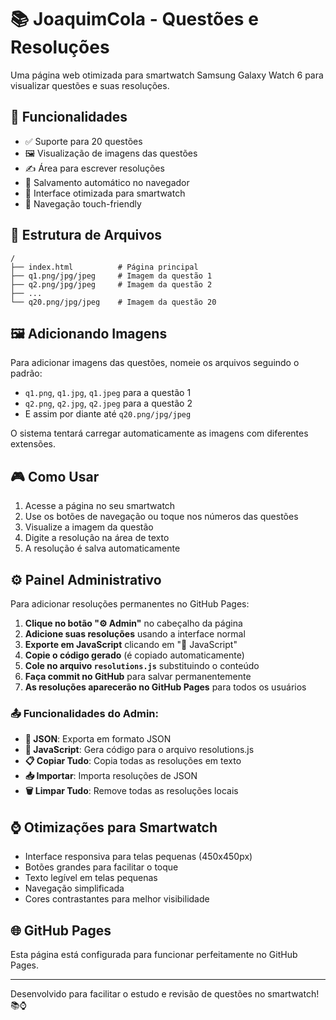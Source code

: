# 📚 JoaquimCola - Questões e Resoluções

Uma página web otimizada para smartwatch Samsung Galaxy Watch 6 para visualizar questões e suas resoluções.

## 🚀 Funcionalidades

- ✅ Suporte para 20 questões
- 🖼️ Visualização de imagens das questões
- ✍️ Área para escrever resoluções
- 💾 Salvamento automático no navegador
- 📱 Interface otimizada para smartwatch
- 🎯 Navegação touch-friendly

## 📁 Estrutura de Arquivos

```
/
├── index.html          # Página principal
├── q1.png/jpg/jpeg     # Imagem da questão 1
├── q2.png/jpg/jpeg     # Imagem da questão 2
├── ...
└── q20.png/jpg/jpeg    # Imagem da questão 20
```

## 🖼️ Adicionando Imagens

Para adicionar imagens das questões, nomeie os arquivos seguindo o padrão:

- `q1.png`, `q1.jpg`, `q1.jpeg` para a questão 1
- `q2.png`, `q2.jpg`, `q2.jpeg` para a questão 2
- E assim por diante até `q20.png/jpg/jpeg`

O sistema tentará carregar automaticamente as imagens com diferentes extensões.

## 🎮 Como Usar

1. Acesse a página no seu smartwatch
2. Use os botões de navegação ou toque nos números das questões
3. Visualize a imagem da questão
4. Digite a resolução na área de texto
5. A resolução é salva automaticamente

## ⚙️ Painel Administrativo

Para adicionar resoluções permanentes no GitHub Pages:

1. **Clique no botão "⚙️ Admin"** no cabeçalho da página
2. **Adicione suas resoluções** usando a interface normal
3. **Exporte em JavaScript** clicando em "📜 JavaScript"
4. **Copie o código gerado** (é copiado automaticamente)
5. **Cole no arquivo `resolutions.js`** substituindo o conteúdo
6. **Faça commit no GitHub** para salvar permanentemente
7. **As resoluções aparecerão no GitHub Pages** para todos os usuários

### 📤 Funcionalidades do Admin:
- **📄 JSON**: Exporta em formato JSON
- **📜 JavaScript**: Gera código para o arquivo resolutions.js
- **📋 Copiar Tudo**: Copia todas as resoluções em texto
- **📥 Importar**: Importa resoluções de JSON
- **🗑️ Limpar Tudo**: Remove todas as resoluções locais

## ⌚ Otimizações para Smartwatch

- Interface responsiva para telas pequenas (450x450px)
- Botões grandes para facilitar o toque
- Texto legível em telas pequenas
- Navegação simplificada
- Cores contrastantes para melhor visibilidade

## 🌐 GitHub Pages

Esta página está configurada para funcionar perfeitamente no GitHub Pages.

---

Desenvolvido para facilitar o estudo e revisão de questões no smartwatch! 📚⌚
